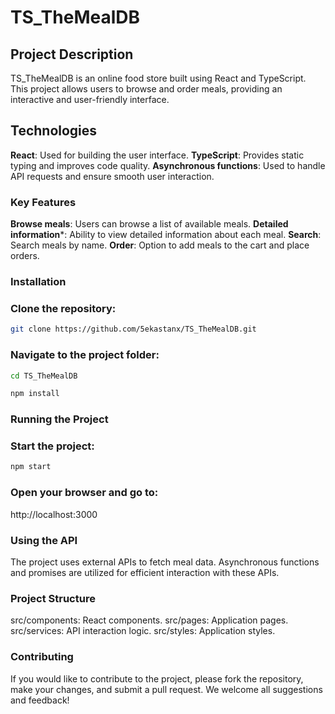 # TS_TheMealDB
## Project Description
TS_TheMealDB is an online food store built using React and TypeScript. This project allows users to browse and order meals, providing an interactive and user-friendly interface.

## Technologies
**React**: Used for building the user interface.
**TypeScript**: Provides static typing and improves code quality.
**Asynchronous functions**: Used to handle API requests and ensure smooth user interaction.
### Key Features
**Browse meals**: Users can browse a list of available meals.
**Detailed information***: Ability to view detailed information about each meal.
**Search**: Search meals by name.
**Order**: Option to add meals to the cart and place orders.
### Installation
### Clone the repository:

```bash
git clone https://github.com/5ekastanx/TS_TheMealDB.git
```
### Navigate to the project folder:

```bash
cd TS_TheMealDB
```
```bash
npm install
```
### Running the Project
### Start the project:

```bash
npm start
```
### Open your browser and go to:

http://localhost:3000
### Using the API
The project uses external APIs to fetch meal data. Asynchronous functions and promises are utilized for efficient interaction with these APIs.

### Project Structure
src/components: React components.
src/pages: Application pages.
src/services: API interaction logic.
src/styles: Application styles.
### Contributing
If you would like to contribute to the project, please fork the repository, make your changes, and submit a pull request. We welcome all suggestions and feedback!

